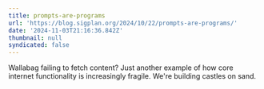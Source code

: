 ```yaml
---
title: prompts-are-programs
url: 'https://blog.sigplan.org/2024/10/22/prompts-are-programs/'
date: '2024-11-03T21:16:36.842Z'
thumbnail: null
syndicated: false
---
```

Wallabag failing to fetch content?  Just another example of how core internet functionality is increasingly fragile.  We're building castles on sand.
